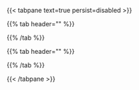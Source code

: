 



{{< tabpane text=true persist=disabled >}}

{{% tab header="" %}}



{{% /tab  %}}

{{% tab header="" %}}



{{% /tab  %}}

{{< /tabpane >}}


